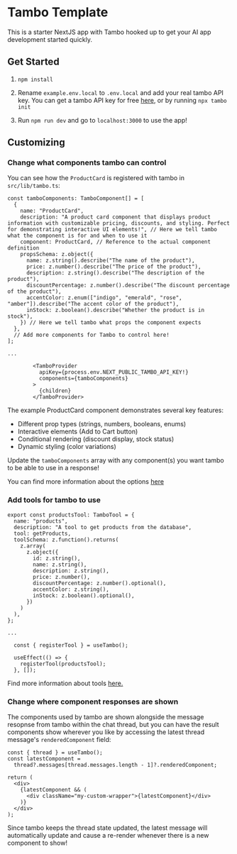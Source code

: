 # Tambo Template

This is a starter NextJS app with Tambo hooked up to get your AI app development started quickly.

## Get Started

1. `npm install`

2. Rename `example.env.local` to `.env.local` and add your real tambo API key. You can get a tambo API key for free [here](https://tambo.co/dashboard), or by running `npx tambo init`

3. Run `npm run dev` and go to `localhost:3000` to use the app!

## Customizing

### Change what components tambo can control

You can see how the `ProductCard` is registered with tambo in `src/lib/tambo.ts`:

```tsx
const tamboComponents: TamboComponent[] = [
  {
    name: "ProductCard",
    description: "A product card component that displays product information with customizable pricing, discounts, and styling. Perfect for demonstrating interactive UI elements!", // Here we tell tambo what the component is for and when to use it
    component: ProductCard, // Reference to the actual component definition
    propsSchema: z.object({
      name: z.string().describe("The name of the product"),
      price: z.number().describe("The price of the product"),
      description: z.string().describe("The description of the product"),
      discountPercentage: z.number().describe("The discount percentage of the product"),
      accentColor: z.enum(["indigo", "emerald", "rose", "amber"]).describe("The accent color of the product"),
      inStock: z.boolean().describe("Whether the product is in stock"),
    }) // Here we tell tambo what props the component expects
  },
  // Add more components for Tambo to control here!
];

...

        <TamboProvider
          apiKey={process.env.NEXT_PUBLIC_TAMBO_API_KEY!}
          components={tamboComponents}
        >
          {children}
        </TamboProvider>
```

The example ProductCard component demonstrates several key features:

- Different prop types (strings, numbers, booleans, enums)
- Interactive elements (Add to Cart button)
- Conditional rendering (discount display, stock status)
- Dynamic styling (color variations)

Update the `tamboComponents` array with any component(s) you want tambo to be able to use in a response!

You can find more information about the options [here](https://tambo.co/docs/concepts/registering-components)

### Add tools for tambo to use

```tsx
export const productsTool: TamboTool = {
  name: "products",
  description: "A tool to get products from the database",
  tool: getProducts,
  toolSchema: z.function().returns(
    z.array(
      z.object({
        id: z.string(),
        name: z.string(),
        description: z.string(),
        price: z.number(),
        discountPercentage: z.number().optional(),
        accentColor: z.string(),
        inStock: z.boolean().optional(),
      })
    )
  ),
};

...

  const { registerTool } = useTambo();

  useEffect(() => {
    registerTool(productsTool);
  }, []);
```

Find more information about tools [here.](https://tambo.co/docs/concepts/tools)

### Change where component responses are shown

The components used by tambo are shown alongside the message resopnse from tambo within the chat thread, but you can have the result components show wherever you like by accessing the latest thread message's `renderedComponent` field:

```tsx
const { thread } = useTambo();
const latestComponent =
  thread?.messages[thread.messages.length - 1]?.renderedComponent;

return (
  <div>
    {latestComponent && (
      <div className="my-custom-wrapper">{latestComponent}</div>
    )}
  </div>
);
```

Since tambo keeps the thread state updated, the latest message will automatically update and cause a re-render whenever there is a new component to show!
